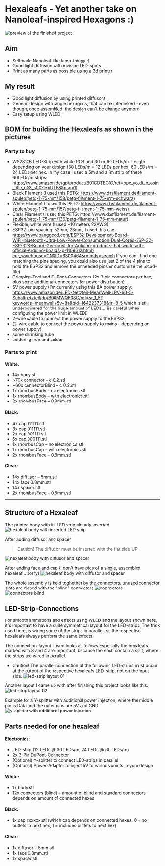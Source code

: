 # Hexaleafs - Yet another take on Nanoleaf-inspired Hexagons :)
![preview of the finished project](./img/preview_03.jpg)

## Aim
- Selfmade Nanoleaf-like lamp-thingy :)
- Good light diffusion with invislbe LED-spots
- Print as many parts as possible using a 3d printer

## My result
- Good light diffusion by using printed diffusors
- Generic design with single hexagons, that can be interlinked - even though, once assembled, the design can't be change anymore
- Easy setup using WLED

## BOM for building the Hexaleafs as shown in the pictures
### Party to buy
- WS2812B LED-Strip with white PCB and 30 or 60 LEDs/m. Length depending on your design (30 LEDs/m = 12 LEDs per hex, 60 LEDs/m = 24 LEDs per hex. In my case I used a 5m and a 1m strip of these 60LEDs/m strips: https://www.amazon.de/gp/product/B01CDTEG1O/ref=ppx_yo_dt_b_asin_title_o03_s00?ie=UTF8&psc=1)
- Black Filament (I used this PETG: https://www.dasfilament.de/filament-spulen/petg-1-75-mm/158/petg-filament-1-75-mm-schwarz)
- White Filament (I used this PETG: https://www.dasfilament.de/filament-spulen/petg-1-75-mm/157/petg-filament-1-75-mm-weiss)
- Clear Filament (I used this PETG: https://www.dasfilament.de/filament-spulen/petg-1-75-mm/136/petg-filament-1-75-mm-natur)
- Flexible, white wire (I used ~10 meters 22AWG)
- ESP32 (pin spacing: 52mm, 23mm, I used this one: https://www.banggood.com/ESP32-Development-Board-WiFi+bluetooth-Ultra-Low-Power-Consumption-Dual-Cores-ESP-32-ESP-32S-Board-Geekcreit-for-Arduino-products-that-work-with-official-Arduino-boards-p-1109512.html?cur_warehouse=CN&ID=6300464&rmmds=search If you can’t find one matching the pins spacing, you could also use just 2 of the 4 pins to hold the ESP32 and remove the unneeded pins or customize the .scad-file)
- Crimping-Tool and DuPont-Connectors (2x 3 pin connectors per hex, plus some additional connectors for power distribution)
- 5V power supply (I’m currently using this 8A power supply: https://www.amazon.de/LED-Netzteil-MeanWell-LPV-60-5-Schaltnetzteil/dp/B00MWQF08C/ref=sr_1_5?keywords=meanwell+5v+8a&qid=1642237318&sr=8-5 which is still underpowered for the huge amount of LEDs… Be careful when configuring the power limit in WLED!)
- 2-wire cable to connect the power supply to the ESP32
- (2-wire cable to connect the power supply to mains – depending on power supply)
- some shrinking tube
- soldering iron and solder

### Parts to print
#### White:
- 14x body.stl
- ~70x connector – c 0.2.stl
- ~60x connectorBlind – c 0.2.stl
- 1x rhombusBody – no electronics.stl
- 1x rhombusBody – with electronics.stl
- 2x rhombusFace – 0.8mm.stl

#### Black:
- 4x cap 111111.stl
- 3x cap 011111.stl
- 2x cap 001111.stl
- 5x cap 000111.stl
- 1x rhombusCap – no electronics.stl
- 1x rhombusCap – with electronics.stl
- 2x rhombusFace – 0.8mm.stl

#### Clear:
- 14x diffusor – 5mm.stl
- 14x face 0.8mm.stl
- 14x spacer.stl
- 2x rhombusFace – 0.8mm.stl

---
## Structure of a Hexaleaf
The printed body with its LED strip already inserted
![hexaleaf body with inserted LED strip](./img/body_led.jpg)

After adding diffusor and spacer
> Caution! The diffusor must be inserted with the flat side UP.

![hexaleaf body with diffusor and spacer](./img/body_diffusor.jpg)

After adding face and cap (I don't have pics of a single, assembled hexaleaf... sorry)
![hexaleaf body with diffusor and spacer](./img/finished_off.jpg)

The whole assembly is held toghether by the connectors, unused connector slots are closed with the "blind" connectors
![connectors](./img/connector.jpg)
![connectors blind](./img/connectors_blind.jpg)


## LED-Strip-Connections
For smooth animations and effects using WLED and the layout shown here, it's important to have a quite symmetrical layout for the LED-strips.
The trick used here, is wiring some of the strips in parallel, so the respective hexaleafs always perform the same effects.

The connection-layout I used looks as follows
Especially the hexaleafs marked with 3 and 4 are important, because the each contain a split, where the strips are wired in parallel.
- Caution! The parallel connection of the following LED-strips must occur at the output of the respective hexaleafs LED-strip, not on the input side.
![led-strip layout 01](./img/led_layout_01.png)

Another layout I came up with after finishing this project looks like this:
![led-strip layout 02](./img/led_layout_02.png)

Example for a Y-splitter with additional power injection, where the middle pin is Data and the outer pins are 5V and GND
![y-splitter with additional power injection](./img/y_splitter_power_injection.jpg)


## Parts needed for one hexaleaf
#### Electronics:
- LED-strip (12 LEDs @ 30 LEDs/m, 24 LEDs @ 60 LEDs/m)
- 2x 3-Pin DuPont-Connector
- (Optional) Y-splitter to connect LED-strips in parallel
- (Optional) Power-Adapter to inject 5V to various points in your design

#### White:
- 1x body.stl
- 12x connectors (blind) – amount of blind and standard connectors depends on amount of connected hexes

#### Black:
- 1x cap xxxxxx.stl (which cap depends on connected hexes, 0 = no outlets to next hex, 1 = includes outlets to next hex)

#### Clear:
- 1x diffusor – 5mm.stl
- 1x face 0.8mm.stl
- 1x spacer.stl


